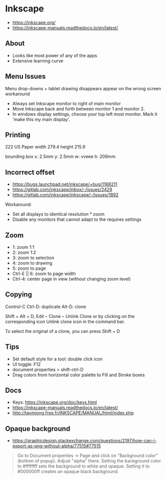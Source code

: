 # Inkscape

* https://inkscape.org/
* https://inkscape-manuals.readthedocs.io/en/latest/

## About

* Looks like most power of any of the apps
* Extensive learning curve

## Menu Issues

Menu drop-downs + tablet drawing disappears appear on the wrong screen workaround

* Always set Inkscape monitor to right of main monitor
* Move Inkscape back and forth between monitor 1 and monitor 2.
* In windows display settings, choose your top left most monitor. Mark it 'make this my main display'.

## Printing
222
US Paper
width 279.4
height 215.9

bounding box
x: 2.5mm
y: 2.5mm
w: vveee
h: 209mm

## Incorrect offset

* https://bugs.launchpad.net/inkscape/+bug/1188211
* https://gitlab.com/inkscape/inbox/-/issues/2429
* https://gitlab.com/inkscape/inkscape/-/issues/1892

Workaround:

* Set all displays to identical resolution * zoom
* Disable any monitors that cannot adapt to the requires settings



## Zoom

* 1: zoom 1:1
* 2: zoom 1:2
* 3: zoom to selection
* 4: zoom to drawing
* 5: zoom to page
* Ctrl-E || 6: zoom to page width
* Ctrl-4: center page in view (without changing zoom level)

## Copying

Control-C
Ctrl-D: duplicate
Alt-D: clone

Shift + Alt + D, Edit ‣ Clone ‣ Unlink Clone or by clicking on the corresponding icon Unlink clone icon in the command bar.

To select the original of a clone, you can press Shift + D

## Tips

* Set default style for a tool: double click icon
* UI toggle: F12
* document properties > shift-ctrl-D
* Drag colors from horizontal color palette to Fill and Stroke boxes

## Docs

* Keys: https://inkscape.org/doc/keys.html
* https://inkscape-manuals.readthedocs.io/en/latest/
* http://tavmjong.free.fr/INKSCAPE/MANUAL/html/index.php

## Opaque background

* https://graphicdesign.stackexchange.com/questions/2197/how-can-i-export-as-png-without-alpha/77515#77515

> Go to Document properties → Page and click on "Background color" (bottom of popup). Adjust "alpha" there. Setting the background color to #ffffffff sets the background to white and opaque. Setting it to #000000ff creates an opaque black background.
